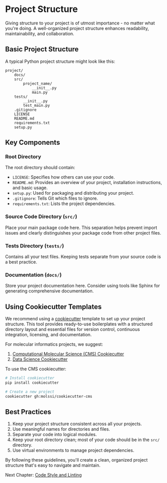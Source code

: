 # Project Structure

Giving structure to your project is of utmost importance - no matter what you're doing. A well-organized project structure enhances readability, maintainability, and collaboration.

## Basic Project Structure

A typical Python project structure might look like this:

```
project/
    docs/
    src/
        project_name/
            __init__.py
            main.py
    tests/
        __init__.py
        test_main.py
    .gitignore
    LICENSE
    README.md
    requirements.txt
    setup.py
```

## Key Components

### Root Directory

The root directory should contain:

- `LICENSE`: Specifies how others can use your code.
- `README.md`: Provides an overview of your project, installation instructions, and basic usage.
- `setup.py`: Used for packaging and distributing your project.
- `.gitignore`: Tells Git which files to ignore.
- `requirements.txt`: Lists the project dependencies.

### Source Code Directory (`src/`)

Place your main package code here. This separation helps prevent import issues and clearly distinguishes your package code from other project files.

### Tests Directory (`tests/`)

Contains all your test files. Keeping tests separate from your source code is a best practice.

### Documentation (`docs/`)

Store your project documentation here. Consider using tools like Sphinx for generating comprehensive documentation.

## Using Cookiecutter Templates

We recommend using a [cookiecutter](https://github.com/cookiecutter/cookiecutter) template to set up your project structure. This tool provides ready-to-use boilerplates with a structured directory layout and essential files for version control, continuous integration, licensing, and documentation.

For molecular informatics projects, we suggest:

1. [Computational Molecular Science (CMS) Cookiecutter](https://github.com/MolSSI/cookiecutter-cms)
2. [Data Science Cookiecutter](https://drivendata.github.io/cookiecutter-data-science/)

To use the CMS cookiecutter:

```bash
# Install cookiecutter
pip install cookiecutter

# Create a new project
cookiecutter gh:molssi/cookiecutter-cms
```

## Best Practices

1. Keep your project structure consistent across all your projects.
2. Use meaningful names for directories and files.
3. Separate your code into logical modules.
4. Keep your root directory clean; most of your code should be in the `src/` directory.
5. Use virtual environments to manage project dependencies.

By following these guidelines, you'll create a clean, organized project structure that's easy to navigate and maintain.

Next Chapter: [Code Style and Linting](./DOCUMENTATION.md#linting)
